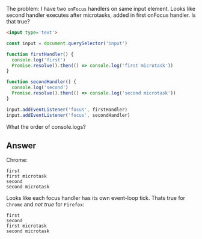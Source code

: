 The problem: I have two `onFocus` handlers on same input element. Looks like second handler executes after microtasks, added in first onFocus handler. Is that true?

```html
<input type='text'>
```

```js
const input = document.querySelector('input')

function firstHandler() {
  console.log('first')
  Promise.resolve().then(() => console.log('first microtask'))
}

function secondHandler() {
  console.log('second')
  Promise.resolve().then(() => console.log('second microtask'))
}

input.addEventListener('focus', firstHandler)
input.addEventListener('focus', secondHandler)
```

What the order of console.logs?

## Answer

Chrome:
```
first
first microtask
second
second microtask
```

Looks like each focus handler has its own event-loop tick. Thats true for `Chrome` and *not true* for `Firefox`:

```
first
second
first microtask
second microtask
```
